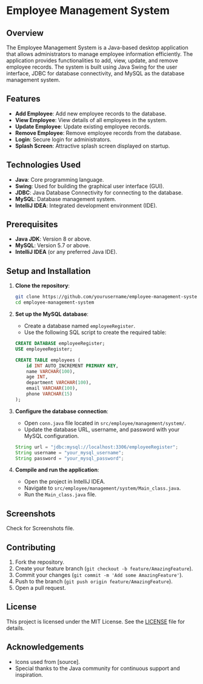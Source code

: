 # Employee Management System

## Overview

The Employee Management System is a Java-based desktop application that allows administrators to manage employee information efficiently. The application provides functionalities to add, view, update, and remove employee records. The system is built using Java Swing for the user interface, JDBC for database connectivity, and MySQL as the database management system.

## Features

- **Add Employee**: Add new employee records to the database.
- **View Employee**: View details of all employees in the system.
- **Update Employee**: Update existing employee records.
- **Remove Employee**: Remove employee records from the database.
- **Login**: Secure login for administrators.
- **Splash Screen**: Attractive splash screen displayed on startup.

## Technologies Used

- **Java**: Core programming language.
- **Swing**: Used for building the graphical user interface (GUI).
- **JDBC**: Java Database Connectivity for connecting to the database.
- **MySQL**: Database management system.
- **IntelliJ IDEA**: Integrated development environment (IDE).

## Prerequisites

- **Java JDK**: Version 8 or above.
- **MySQL**: Version 5.7 or above.
- **IntelliJ IDEA** (or any preferred Java IDE).

## Setup and Installation

1. **Clone the repository**:
    ```sh
    git clone https://github.com/yourusername/employee-management-system.git
    cd employee-management-system
    ```

2. **Set up the MySQL database**:
    - Create a database named `employeeRegister`.
    - Use the following SQL script to create the required table:
    ```sql
    CREATE DATABASE employeeRegister;
    USE employeeRegister;

    CREATE TABLE employees (
        id INT AUTO_INCREMENT PRIMARY KEY,
        name VARCHAR(100),
        age INT,
        department VARCHAR(100),
        email VARCHAR(100),
        phone VARCHAR(15)
    );
    ```

3. **Configure the database connection**:
    - Open `conn.java` file located in `src/employee/management/system/`.
    - Update the database URL, username, and password with your MySQL configuration.
    ```java
    String url = "jdbc:mysql://localhost:3306/employeeRegister";
    String username = "your_mysql_username";
    String password = "your_mysql_password";
    ```

4. **Compile and run the application**:
    - Open the project in IntelliJ IDEA.
    - Navigate to `src/employee/management/system/Main_class.java`.
    - Run the `Main_class.java` file.


## Screenshots

Check for Screenshots file.

## Contributing

1. Fork the repository.
2. Create your feature branch (`git checkout -b feature/AmazingFeature`).
3. Commit your changes (`git commit -m 'Add some AmazingFeature'`).
4. Push to the branch (`git push origin feature/AmazingFeature`).
5. Open a pull request.

## License

This project is licensed under the MIT License. See the [LICENSE](LICENSE) file for details.

## Acknowledgements

- Icons used from [source].
- Special thanks to the Java community for continuous support and inspiration.

